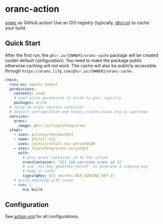 # oranc-action

[oranc](https://github.com/linyinfeng/oranc) as GitHub action! Use an OCI registry (typically, [ghcr.io](https://ghcr.io)) to cache your build.

## Quick Start

After the first run, the `ghcr.io/{OWNER}/oranc-cache` package will be created (under default configuration). You need to make the package public otherwise caching will not work. The cache will also be publicly accessible through `https://oranc.li7g.com/ghcr.io/{OWNER}/oranc-cache`.

```yaml
check:
  runs-on: ubuntu-latest
  permissions:
    contents: read
    # need write permission to write to ghcr registry
    packages: write
  # setup an oranc service container
  # default configuration use https://cache.nixos.org as upstream
  services:
    oranc:
      image: ghcr.io/linyinfeng/oranc
  steps:
    - uses: actions/checkout@v3
    - name: Install nix
      uses: cachix/install-nix-action@v20
    - uses: linyinfeng/oranc-action@v1
      with:
        # pass oranc container id to the action
        orancContainer: '${{ job.services.oranc.id }}'
        # use `nix key generate-secret` to generate a signing key
        # keep it safe!
        signingKey: ${{ secrets.NIX_SINGING_KEY }}
    # build anything with cache
    - run: |
        nix build
```

## Configuration

See [action.yml](./action.yml) for all configurations.
